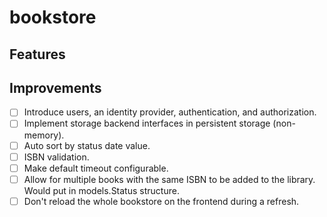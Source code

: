 # bookstore

## Features

## Improvements

- [ ] Introduce users, an identity provider, authentication, and authorization.
- [ ] Implement storage backend interfaces in persistent storage (non-memory).
- [ ] Auto sort by status date value.
- [ ] ISBN validation.
- [ ] Make default timeout configurable.
- [ ] Allow for multiple books with the same ISBN to be added to the library. Would put in models.Status structure.
- [ ] Don't reload the whole bookstore on the frontend during a refresh.
